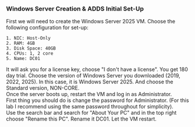 ### Windows Server Creation & ADDS Initial Set-Up
First we will need to create the Windows Server 2025 VM. Choose the following configuration for set-up:
```
1. NIC: Host-Only
2. RAM: 4GB
3. Disk Space: 40GB
4. CPUs: 1, 2 core
5. Name: DC01
```
It will ask you for a license key, choose "I don't have a license". You get 180 day trial. Choose the version of Windows Server you downloaded (2019, 2022, 2025). In this case, it is Windows Server 2025. And choose the Standard version, NON-CORE.  
Once the server boots up, restart the VM and log in as Administrator.  
First thing you should do is change the password for Administrator. (For this lab I recommend using the same password throughout for simplicity).  
Use the search bar and search for "About Your PC" and in the top right choose "Rename this PC". Rename it DC01. Let the VM restart.  
